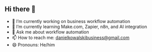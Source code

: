 ## Hi there 👋

- 🔭 I’m currently working on business workflow automation
- 🌱 I’m currently learning Make.com, Zapier, n8n, and AI integration
- 💬 Ask me about workflow automation
- 📫 How to reach me: danielkowalskibusiness@gmail.com
- 😄 Pronouns: He/him
<!--
**danielautoflow/danielautoflow** is a ✨ _special_ ✨ repository because its `README.md` (this file) appears on your GitHub profile.

Here are some ideas to get you started:

- 🔭 I’m currently working on ...
- 🌱 I’m currently learning ...
- 👯 I’m looking to collaborate on ...
- 🤔 I’m looking for help with ...
- 💬 Ask me about ...
- 📫 How to reach me: ...
- 😄 Pronouns: ...
- ⚡ Fun fact: ...
-->

